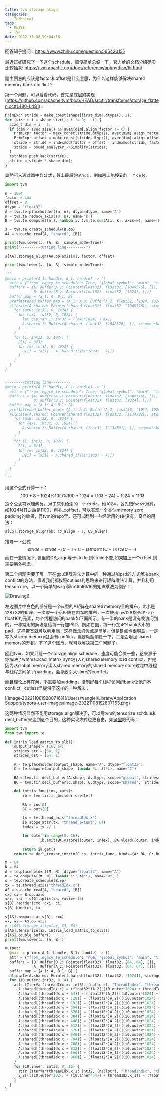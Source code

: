 ```yaml
---
title: tvm storage align
categories:
  - Technical
tags:
  - MLSYS
  - TVM
date: 2022-11-08 19:04:16
---
```


回答知乎提问：https://www.zhihu.com/question/565420155

最近正好研究了一下这个schedule，顺便简单总结一下，官方给的文档介绍确实比较抽象: https://tvm.apache.org/docs/reference/api/python/tir.html

题主困惑的应该是factor和offset是什么意思，为什么这样能够解决shared memory bank conflict？

第一个问题，可以看看代码，首先是底层的实现(https://github.com/apache/tvm/blob/HEAD/src/tir/transforms/storage_flatten.cc#L480-L481)：

```python
PrimExpr stride = make_const(shape[first_dim].dtype(), 1);
for (size_t i = shape.size(); i != 0; --i) {
  size_t dim = i - 1;
  if (dim < avec.size() && avec[dim].align_factor != 0) {
    PrimExpr factor = make_const(stride.dtype(), avec[dim].align_factor);
    PrimExpr offset = make_const(stride.dtype(), avec[dim].align_offset);
    stride = stride + indexmod(factor + offset - indexmod(stride, factor), factor);
    stride = bound_analyzer_->Simplify(stride);
  }
  rstrides.push_back(stride);
  stride = stride * shape[dim];
}
```

显然可以通过图中的公式计算出最后的stride，例如网上能搜到的一个case:

```python
import tvm

n = 1024
factor = 100
offset = 8
dtype = "float32"
A = tvm.te.placeholder((n, n), dtype=dtype, name='A')
k = tvm.te.reduce_axis((0, n), name='k')
B = tvm.te.compute((n,), lambda i: tvm.te.sum(A[i, k], axis=k), name='B')

s = tvm.te.create_schedule(B.op)
AA = s.cache_read(A, "shared", [B])

print(tvm.lower(s, [A, B], simple_mode=True))
print("---------cutting line---------")

s[AA].storage_align(AA.op.axis[0], factor, offset)

print(tvm.lower(s, [A, B], simple_mode=True))

'''
@main = primfn(A_1: handle, B_1: handle) -> ()
  attr = {"from_legacy_te_schedule": True, "global_symbol": "main", "tir.noalias": True}
  buffers = {A: Buffer(A_2: Pointer(float32), float32, [1048576], []),
             B: Buffer(B_2: Pointer(float32), float32, [1024], [])}
  buffer_map = {A_1: A, B_1: B}
  preflattened_buffer_map = {A_1: A_3: Buffer(A_2, float32, [1024, 1024], []), B_1: B_3: Buffer(B_2, float32, [1024], [])} {
  allocate(A.shared: Pointer(shared float32), float32, [1048576]), storage_scope = shared {
    for (ax0: int32, 0, 1024) {
      for (ax1: int32, 0, 1024) {
        let cse_var_1: int32 = ((ax0*1024) + ax1)
        A.shared_1: Buffer(A.shared, float32, [1048576], [], scope="shared")[cse_var_1] = A[cse_var_1]
      }
    }
    for (i: int32, 0, 1024) {
      B[i] = 0f32
      for (k: int32, 0, 1024) {
        B[i] = (B[i] + A.shared_1[((i*1024) + k)])
      }
    }
  }
}


---------cutting line---------
@main = primfn(A_1: handle, B_1: handle) -> ()
  attr = {"from_legacy_te_schedule": True, "global_symbol": "main", "tir.noalias": True}
  buffers = {A: Buffer(A_2: Pointer(float32), float32, [1048576], []),
             B: Buffer(B_2: Pointer(float32), float32, [1024], [])}
  buffer_map = {A_1: A, B_1: B}
  preflattened_buffer_map = {A_1: A_3: Buffer(A_2, float32, [1024, 1024], []), B_1: B_3: Buffer(B_2, float32, [1024], [])} {
  allocate(A.shared: Pointer(shared float32), float32, [1134592]), storage_scope = shared {
    for (ax0: int32, 0, 1024) {
      for (ax1: int32, 0, 1024) {
        A.shared_1: Buffer(A.shared, float32, [1134592], [], scope="shared")[((ax0*1108) + ax1)] = A[((ax0*1024) + ax1)]
      }
    }
    for (i: int32, 0, 1024) {
      B[i] = 0f32
      for (k: int32, 0, 1024) {
        B[i] = (B[i] + A.shared_1[((i*1108) + k)])
      }
    }
  }
}
'''
```

用这个公式计算一下：
$$
(100+8-1024\%100)\% 100 + 1024 = (108-24) + 1024 = 1108
$$
这个公式可以理解为，对于原来给定的一个stride，如1024，首先跟factor对其，如1024对其之后是1100，再补上offset，可以实现一个类似memory zero padding的效果，再tvm的repo里，还可以翻到一些经常用的(并没有，奇怪的用法：

```python
s[CS].storage_align(bb, CS_align - 1, CS_align)
```

推导一下公式
$$
stride = stride + (C-1+C-(stride\%(C-1)))\% (C-1)
$$
而在一些情况下, 这里的CS_align等于stride,则stride不变,如果加上一个offset,则需要另外考虑。

第二个问题需要了解一下在gpu矩阵乘法计算中的一种通过加pad的方式解决bank conflict的方法，假设我们都按照cutlass的思路来进行矩阵乘法计算，并且利用tensorcore，以一个简单的warp算m16n16k16的矩阵乘法为例子：

![Drawing6](https://leiblog-imgbed.oss-cn-beijing.aliyuncs.com/img/Drawing6.png)

左边图片中白色的部分是一个典型的A矩阵在shared memory里的排布，大小是128\*32的矩阵，一次取一个小矩阵在内存的排布，一次使用l ds128指令取八个float16的元素，每个线程访问的bank如下面所示，有一半的bank是没有被访问到的，一种常用的解法是给每一行加PAD，例如右图，每一行加4个bank大小的pad，这样带宽就可以利用满，这样做法的优点是简单，但是缺点也很明显，一是写入shared memory就会有conflict，需要动脑消除一下，二是会增加shared memory的开销，有了这个图示，就可以解决第二个问题了。

回到tvm，如果只用一个storage align schedule，速度可能会快一些，这来源于你解决了wmma::load_matrix_sync引入的shared memory load conflict，但是因为从global memory读入shared memory的shared memory store过程中线程与线程之间多了padding，会导致引入store的conflict。

而且理论上存在解，不需要加padding，控制好每个线程访问的bank让他们不conflict，cutlass里提供了这样的一种解法：

![image-20221108192807163](/Users/wanglei/Library/Application Support/typora-user-images/image-20221108192807163.png)

这两种情况显然不能用storage_align解决了，可以用tvm的tensorize schdule和decl_buffer来达到这个目的，这种实现方式也更自由，如[这里](https://discuss.tvm.apache.org/t/problem-with-storage-align-and-double-buffer/12601/2)的代码：

```python
import tvm
from tvm import te

def intrin_load_matrix_to_slb():
    output_shape = (16, 64)
    strides_src = [64, 1]
    strides_dst = [64, 1]

    A = te.placeholder(output_shape, name="A", dtype="float32")
    C = te.compute(output_shape, lambda *i: A(*i), name="C")

    BA = tvm.tir.decl_buffer(A.shape, A.dtype, scope="global", strides=strides_src, data_alignment=64, offset_factor=1)
    BC = tvm.tir.decl_buffer(C.shape, C.dtype, scope="shared",  strides=strides_dst, data_alignment=64, offset_factor=1)

    def intrin_func(ins, outs):
        ib = tvm.tir.ir_builder.create()

        BA = ins[0]
        BC = outs[0]

        tx = te.thread_axis("threadIdx.x")
        ib.scope_attr(tx, "thread_extent", 64)
        index = tx // 1

        for outer in range(0, 16):
                ib.emit(BC.vstore([outer, index], BA.vload([outer, index], "float32")))

        return ib.get()
    return te.decl_tensor_intrin(C.op, intrin_func, binds={A: BA, C: BC})

M = 64
N = 64
A = te.placeholder((M, N), dtype="float32", name="A")
B = te.compute((M, N), lambda *i: A(*i), name="B", )
s = te.create_schedule(B.op)
tx = te.thread_axis("threadIdx.x")
AS = s.cache_read(A, "shared", [B])
cx, ci = B.op.axis
cxo, cxi = s[B].split(cx, factor=16)
s[B].reorder(cxo, cxi, ci)
s[B].bind(ci, tx)

s[AS].compute_at(s[B], cxo)
ax, ai = AS.op.axis
# s[AS].storage_align(ax, 63, 64)
s[AS].tensorize(ax, intrin_load_matrix_to_slb())
s[AS].double_buffer()
print(tvm.lower(s, [A, B]))
```

```python
output:
  @main = primfn(A_1: handle, B_1: handle) -> ()
  attr = {"from_legacy_te_schedule": True, "global_symbol": "main", "tir.noalias": True}
  buffers = {B: Buffer(B_2: Pointer(float32), float32, [64, 64], []),
             A: Buffer(A_2: Pointer(float32), float32, [64, 64], [])}
  buffer_map = {A_1: A, B_1: B} {
  allocate(A.shared: Pointer(shared float32), float32, [1024]), storage_scope = shared;
  for (i0.outer: int32, 0, 4) {
    attr [IterVar(threadIdx.x: int32, (nullptr), "ThreadIndex", "threadIdx.x")] "thread_extent" = 64 {
      A.shared[threadIdx.x] = (float32*)A_2[((i0.outer*1024) + threadIdx.x)]
      A.shared[(threadIdx.x + 64)] = (float32*)A_2[(((i0.outer*1024) + threadIdx.x) + 64)]
      A.shared[(threadIdx.x + 128)] = (float32*)A_2[(((i0.outer*1024) + threadIdx.x) + 128)]
      A.shared[(threadIdx.x + 192)] = (float32*)A_2[(((i0.outer*1024) + threadIdx.x) + 192)]
      A.shared[(threadIdx.x + 256)] = (float32*)A_2[(((i0.outer*1024) + threadIdx.x) + 256)]
      A.shared[(threadIdx.x + 320)] = (float32*)A_2[(((i0.outer*1024) + threadIdx.x) + 320)]
      A.shared[(threadIdx.x + 384)] = (float32*)A_2[(((i0.outer*1024) + threadIdx.x) + 384)]
      A.shared[(threadIdx.x + 448)] = (float32*)A_2[(((i0.outer*1024) + threadIdx.x) + 448)]
      A.shared[(threadIdx.x + 512)] = (float32*)A_2[(((i0.outer*1024) + threadIdx.x) + 512)]
      A.shared[(threadIdx.x + 576)] = (float32*)A_2[(((i0.outer*1024) + threadIdx.x) + 576)]
      A.shared[(threadIdx.x + 640)] = (float32*)A_2[(((i0.outer*1024) + threadIdx.x) + 640)]
      A.shared[(threadIdx.x + 704)] = (float32*)A_2[(((i0.outer*1024) + threadIdx.x) + 704)]
      A.shared[(threadIdx.x + 768)] = (float32*)A_2[(((i0.outer*1024) + threadIdx.x) + 768)]
      A.shared[(threadIdx.x + 832)] = (float32*)A_2[(((i0.outer*1024) + threadIdx.x) + 832)]
      A.shared[(threadIdx.x + 896)] = (float32*)A_2[(((i0.outer*1024) + threadIdx.x) + 896)]
      A.shared[(threadIdx.x + 960)] = (float32*)A_2[(((i0.outer*1024) + threadIdx.x) + 960)]
    }
    for (i0.inner: int32, 0, 16) {
      attr [IterVar(threadIdx.x_1: int32, (nullptr), "ThreadIndex", "threadIdx.x")] "thread_extent" = 64;
      B_2[(((i0.outer*1024) + (i0.inner*64)) + threadIdx.x_1)] = (float32*)A.shared[((i0.inner*64) + threadIdx.x_1)]
    }
  }
}
```



<!-- more -->
